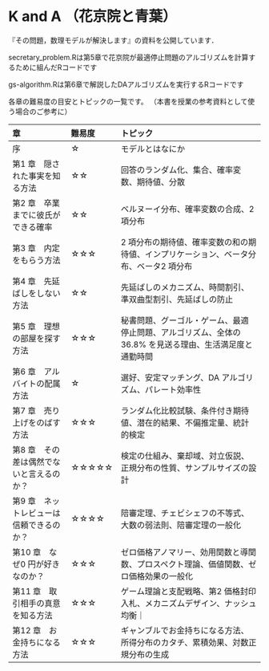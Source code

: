 # K and A （花京院と青葉）
『その問題，数理モデルが解決します』の資料を公開しています．


secretary_problem.Rは第5章で花京院が最適停止問題のアルゴリズムを計算するために組んだRコードです

gs-algorithm.Rは第6章で解説したDAアルゴリズムを実行するRコードです

各章の難易度の目安とトピックの一覧です。
（本書を授業の参考資料として使う場合のご参考に）


|章　|難易度|トピック　　　　　|
|:---|:---|:---|
|序　|☆|モデルとはなにか　|
|第1 章　隠された事実を知る方法|☆☆|回答のランダム化、集合、確率変数、期待値、分散|
|第2 章　卒業までに彼氏ができる確率|☆☆|ベルヌーイ分布、確率変数の合成、2 項分布|
|第3 章　内定をもらう方法|☆☆☆|2 項分布の期待値、確率変数の和の期待値、インプリケーション、ベータ分布、ベータ2 項分布|
|第4 章　先延ばしをしない方法|☆☆|先延ばしのメカニズム、時間割引、準双曲型割引、先延ばしの防止|
|第5 章　理想の部屋を探す方法|☆☆☆|秘書問題、グーゴル・ゲーム、最適停止問題、アルゴリズム、全体の36.8% を見送る理由、生活満足度と通勤時間|
|第6 章　アルバイトの配属方法|☆|選好、安定マッチング、DA アルゴリズム、パレート効率性|
|第7 章　売り上げをのばす方法|☆☆☆|ランダム化比較試験、条件付き期待値、潜在的結果、不偏推定量、統計的検定|
|第8 章　その差は偶然でないと言えるのか？|☆☆☆☆☆|検定の仕組み、棄却域、対立仮説、正規分布の性質、サンプルサイズの設計|
|第9 章　ネットレビューは信頼できるのか？|☆☆☆☆|陪審定理、チェビシェフの不等式、大数の弱法則、陪審定理の一般化|
|第10 章　なぜ0 円が好きなのか？|☆☆☆|ゼロ価格アノマリー、効用関数と導関数、プロスペクト理論、価値関数、ゼロ価格効果の一般化|
|第11 章　取引相手の真意を知る方法|☆☆☆|ゲーム理論と支配戦略、第2 価格封印入札、メカニズムデザイン、ナッシュ均衡｜
|第12 章　お金持ちになる方法|☆☆☆|ギャンブルでお金持ちになる方法、所得分布のカタチ、累積効果、対数正規分布の生成|

